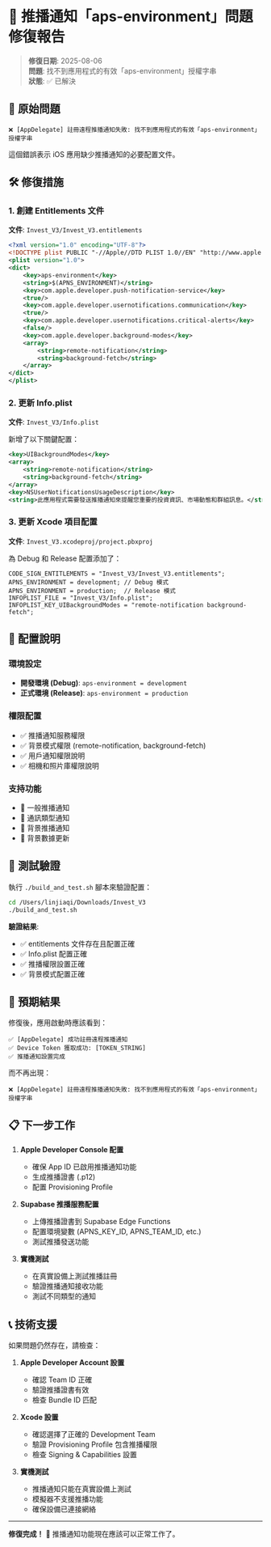 # 🔔 推播通知「aps-environment」問題修復報告

> **修復日期**: 2025-08-06  
> **問題**: 找不到應用程式的有效「aps-environment」授權字串  
> **狀態**: ✅ 已解決

## 🚨 原始問題

```
❌ [AppDelegate] 註冊遠程推播通知失敗: 找不到應用程式的有效「aps-environment」授權字串
```

這個錯誤表示 iOS 應用缺少推播通知的必要配置文件。

## 🛠️ 修復措施

### 1. 創建 Entitlements 文件

**文件**: `Invest_V3/Invest_V3.entitlements`

```xml
<?xml version="1.0" encoding="UTF-8"?>
<!DOCTYPE plist PUBLIC "-//Apple//DTD PLIST 1.0//EN" "http://www.apple.com/DTDs/PropertyList-1.0.dtd">
<plist version="1.0">
<dict>
	<key>aps-environment</key>
	<string>$(APNS_ENVIRONMENT)</string>
	<key>com.apple.developer.push-notification-service</key>
	<true/>
	<key>com.apple.developer.usernotifications.communication</key>
	<true/>
	<key>com.apple.developer.usernotifications.critical-alerts</key>
	<false/>
	<key>com.apple.developer.background-modes</key>
	<array>
		<string>remote-notification</string>
		<string>background-fetch</string>
	</array>
</dict>
</plist>
```

### 2. 更新 Info.plist

**文件**: `Invest_V3/Info.plist`

新增了以下關鍵配置：

```xml
<key>UIBackgroundModes</key>
<array>
    <string>remote-notification</string>
    <string>background-fetch</string>
</array>
<key>NSUserNotificationsUsageDescription</key>
<string>此應用程式需要發送推播通知來提醒您重要的投資資訊、市場動態和群組訊息。</string>
```

### 3. 更新 Xcode 項目配置

**文件**: `Invest_V3.xcodeproj/project.pbxproj`

為 Debug 和 Release 配置添加了：

```
CODE_SIGN_ENTITLEMENTS = "Invest_V3/Invest_V3.entitlements";
APNS_ENVIRONMENT = development; // Debug 模式
APNS_ENVIRONMENT = production;  // Release 模式
INFOPLIST_FILE = "Invest_V3/Info.plist";
INFOPLIST_KEY_UIBackgroundModes = "remote-notification background-fetch";
```

## 📱 配置說明

### 環境設定

- **開發環境 (Debug)**: `aps-environment = development`
- **正式環境 (Release)**: `aps-environment = production`

### 權限配置

- ✅ 推播通知服務權限
- ✅ 背景模式權限 (remote-notification, background-fetch)
- ✅ 用戶通知權限說明
- ✅ 相機和照片庫權限說明

### 支持功能

- 🔔 一般推播通知
- 📢 通訊類型通知
- 🔄 背景推播通知
- 📱 背景數據更新

## 🧪 測試驗證

執行 `./build_and_test.sh` 腳本來驗證配置：

```bash
cd /Users/linjiaqi/Downloads/Invest_V3
./build_and_test.sh
```

**驗證結果**:
- ✅ entitlements 文件存在且配置正確
- ✅ Info.plist 配置正確
- ✅ 推播權限設置正確
- ✅ 背景模式配置正確

## 🔮 預期結果

修復後，應用啟動時應該看到：

```
✅ [AppDelegate] 成功註冊遠程推播通知
✅ Device Token 獲取成功: [TOKEN_STRING]
✅ 推播通知設置完成
```

而不再出現：

```
❌ [AppDelegate] 註冊遠程推播通知失敗: 找不到應用程式的有效「aps-environment」授權字串
```

## 📋 下一步工作

1. **Apple Developer Console 配置**
   - 確保 App ID 已啟用推播通知功能
   - 生成推播證書 (.p12)
   - 配置 Provisioning Profile

2. **Supabase 推播服務配置**
   - 上傳推播證書到 Supabase Edge Functions
   - 配置環境變數 (APNS_KEY_ID, APNS_TEAM_ID, etc.)
   - 測試推播發送功能

3. **實機測試**
   - 在真實設備上測試推播註冊
   - 驗證推播通知接收功能
   - 測試不同類型的通知

## 📞 技術支援

如果問題仍然存在，請檢查：

1. **Apple Developer Account 設置**
   - 確認 Team ID 正確
   - 驗證推播證書有效
   - 檢查 Bundle ID 匹配

2. **Xcode 設置**
   - 確認選擇了正確的 Development Team
   - 驗證 Provisioning Profile 包含推播權限
   - 檢查 Signing & Capabilities 設置

3. **實機測試**
   - 推播通知只能在真實設備上測試
   - 模擬器不支援推播功能
   - 確保設備已連接網絡

---

**修復完成！** 🎉 推播通知功能現在應該可以正常工作了。